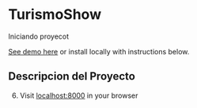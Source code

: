 # TurismoShow

Iniciando proyecot

[See demo here](http://turismoshow.skywebplus.net/) or install locally with instructions below.

## Descripcion del Proyecto
6. Visit [localhost:8000](http://localhost:8000) in your browser
